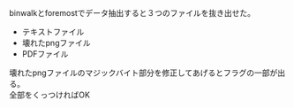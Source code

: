 binwalkとforemostでデータ抽出すると３つのファイルを抜き出せた。
* テキストファイル
* 壊れたpngファイル
* PDFファイル

壊れたpngファイルのマジックバイト部分を修正してあげるとフラグの一部が出る。  
全部をくっつければOK  
